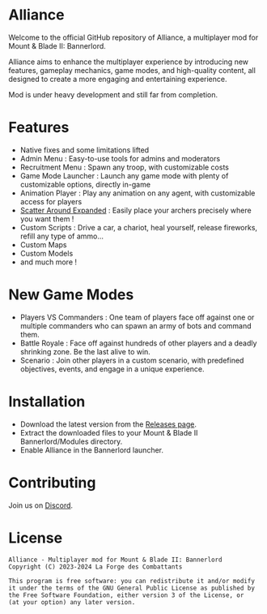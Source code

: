 # Alliance
Welcome to the official GitHub repository of Alliance, a multiplayer mod for Mount & Blade II: Bannerlord.

Alliance aims to enhance the multiplayer experience by introducing new features, gameplay mechanics, game modes, and high-quality content, all designed to create a more engaging and entertaining experience.

Mod is under heavy development and still far from completion.

# Features
- Native fixes and some limitations lifted
- Admin Menu : Easy-to-use tools for admins and moderators
- Recruitment Menu : Spawn any troop, with customizable costs
- Game Mode Launcher : Launch any game mode with plenty of customizable options, directly in-game
- Animation Player : Play any animation on any agent, with customizable access for players
- [Scatter Around Expanded](https://www.nexusmods.com/mountandblade2bannerlord/mods/4134/?tab=description&jump_to_comment=116945223) : Easily place your archers precisely where you want them !
- Custom Scripts : Drive a car, a chariot, heal yourself, release fireworks, refill any type of ammo...
- Custom Maps
- Custom Models
- and much more !

# New Game Modes
- Players VS Commanders : One team of players face off against one or multiple commanders who can spawn an army of bots and command them.
- Battle Royale : Face off against hundreds of other players and a deadly shrinking zone. Be the last alive to win.
- Scenario : Join other players in a custom scenario, with predefined objectives, events, and engage in a unique experience.

# Installation
- Download the latest version from the [Releases page](https://github.com/Lkoinw/Alliance/releases).
- Extract the downloaded files to your Mount & Blade II Bannerlord/Modules directory.
- Enable Alliance in the Bannerlord launcher.

# Contributing
Join us on [Discord](https://discord.gg/xCVdpQccfm).

# License
    Alliance - Multiplayer mod for Mount & Blade II: Bannerlord
    Copyright (C) 2023-2024 La Forge des Combattants

    This program is free software: you can redistribute it and/or modify
    it under the terms of the GNU General Public License as published by
    the Free Software Foundation, either version 3 of the License, or
    (at your option) any later version.

